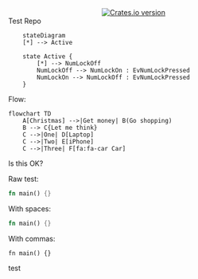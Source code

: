 <div align="center">
  <!-- Crates version -->
  <a href="https://metacode.biz/@wiktor" rel="me">
    <img src="https://img.shields.io/crates/v/pgp.svg?style=flat-square"
    alt="Crates.io version" />
  </a>
</div

# Test Repo

```mermaid
    stateDiagram
    [*] --> Active

    state Active {
        [*] --> NumLockOff
        NumLockOff --> NumLockOn : EvNumLockPressed
        NumLockOn --> NumLockOff : EvNumLockPressed
    }
```

Flow:

```mermaid
flowchart TD
    A[Christmas] -->|Get money| B(Go shopping)
    B --> C{Let me think}
    C -->|One| D[Laptop]
    C -->|Two| E[iPhone]
    C -->|Three| F[fa:fa-car Car]
```

Is this OK?

Raw test:

```rust
fn main() {}
```

With spaces:

```rust file=test.rs id=3 comment=test
fn main() {}
```

With commas:

```rust,file=test.rs,id=3,comment=test
fn main() {}
```

test
